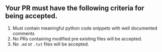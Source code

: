 ## Your PR must have the following criteria for being accepted.

1. Must contain meaningful python code snippets with well documented comments
2. No PRs containing modified pre existing files will be accepted.
3. No `.md` or `.txt` files will be accepted.


